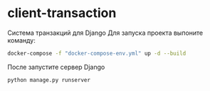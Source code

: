 # client-transaction
Система транзакций для Django
Для запуска проекта выпоните команду:
```bash
docker-compose -f "docker-compose-env.yml" up -d --build
```
После запустите сервер Django
```bash
python manage.py runserver
```
